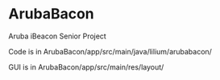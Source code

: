 # ArubaBacon
Aruba iBeacon Senior Project

Code is in ArubaBacon/app/src/main/java/lilium/arubabacon/

GUI is in ArubaBacon/app/src/main/res/layout/
